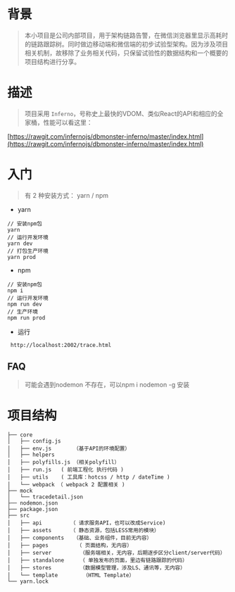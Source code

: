 # 背景

> 本小项目是公司内部项目，用于架构链路告警，在微信浏览器里显示高耗时的链路跟踪树。同时做边移动端和微信端的初步试验型架构。因为涉及项目相关机制，故移除了业务相关代码，只保留试验性的数据结构和一个概要的项目结构进行分享。

# 描述

> 项目采用 `Inferno`，号称史上最快的VDOM、类似React的API和相应的全家桶，性能可以看这里：

[https://rawgit.com/infernojs/dbmonster-inferno/master/index.html](https://rawgit.com/infernojs/dbmonster-inferno/master/index.html)

# 入门

> 有 2 种安装方式： yarn / npm

- yarn

```
// 安装npm包
yarn
// 运行开发环境
yarn dev
// 打包生产环境
yarn prod
```

- npm

```
// 安装npm包
npm i 
// 运行开发环境
npm run dev
// 生产环境
npm run prod
```

- 运行 

` http://localhost:2002/trace.html`

## FAQ
> 可能会遇到nodemon 不存在，可以npm i nodemon -g 安装

# 项目结构

```
├── core 
│   ├── config.js 
│   ├── env.js       （基于API的环境配置）
│   ├── helpers      
│   ├── polyfills.js （相关polyfill）
│   ├── run.js   ( 前端工程化 执行代码 )
│   ├── utils    ( 工具库：hotcss / http / dateTime )
│   └── webpack （ webpack 2 配置相关 )
├── mock
│   └── tracedetail.json
├── nodemon.json
├── package.json
├── src
│   ├── api         （ 请求服务API，也可以改成Service)
│   ├── assets      （ 静态资源，包括LESS常用的模块）
│   ├── components   （基础、业务组件，目前无内容）
│   ├── pages         （ 页面结构，无内容）
│   ├── server         （服务端相关，无内容，后期逐步区分client/server代码）
│   ├── standalone     （ 单独发布的页面，里边有链路跟踪的代码）
│   ├── stores         （数据模型管理，涉及LS、通讯等，无内容）
│   └── template        （HTML Template） 
└── yarn.lock
```